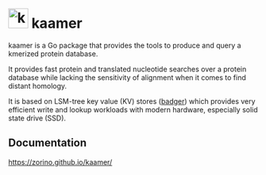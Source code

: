 # <img src="web/src/images/kaamer.svg" alt="kaamer logo" width="40px"/> kaamer

kaamer is a Go package that provides the tools to produce and query a kmerized protein database.

It provides fast protein and translated nucleotide searches over a protein database while lacking the sensitivity of alignment when it comes to find distant homology.

It is based on LSM-tree key value (KV) stores ([badger](https://github.com/dgraph-io/badger)) which
provides very efficient write and lookup workloads with modern hardware, especially solid state drive (SSD).

## Documentation

https://zorino.github.io/kaamer/

